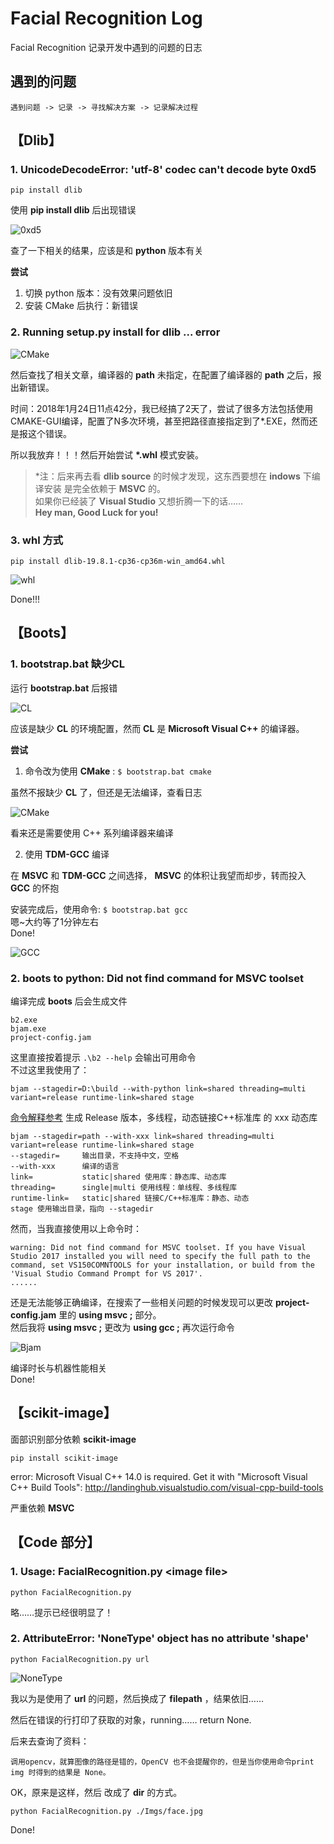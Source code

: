 # Facial Recognition Log
Facial Recognition 记录开发中遇到的问题的日志
    
## 遇到的问题

    遇到问题 -> 记录 -> 寻找解决方案 -> 记录解决过程

## 【Dlib】

### **1. UnicodeDecodeError: 'utf-8' codec can't decode byte 0xd5**

    pip install dlib

使用 **pip install dlib** 后出现错误

![0xd5](./screenshots/[Error]Dlib-utf8-0xd5.png)

查了一下相关的结果，应该是和 **python** 版本有关

**尝试**

 1. 切换 python 版本：没有效果问题依旧
 2. 安装 CMake 后执行：新错误

### **2. Running setup.py install for dlib ... error**

![CMake](./screenshots/[Error]Dlib-CMake.png)

然后查找了相关文章，编译器的 **path** 未指定，在配置了编译器的 **path** 之后，报出新错误。

时间：2018年1月24日11点42分，我已经搞了2天了，尝试了很多方法包括使用CMAKE-GUI编译，配置了N多次环境，甚至把路径直接指定到了*.EXE，然而还是报这个错误。

所以我放弃！！！然后开始尝试 **\*.whl** 模式安装。

> *注：后来再去看 **dlib source** 的时候才发现，这东西要想在 **indows** 下编译安装  是完全依赖于 **MSVC** 的。  
如果你已经装了 **Visual Studio** 又想折腾一下的话……  
**Hey man, Good Luck for you!**

### **3. whl 方式**

    pip install dlib-19.8.1-cp36-cp36m-win_amd64.whl

![whl](./screenshots/[Success]Install-whl.png)

Done!!!

## 【Boots】

### **1. bootstrap.bat 缺少CL**

运行 **bootstrap.bat** 后报错

![CL](./screenshots/[Error]Boots-CL.png)

应该是缺少 **CL** 的环境配置，然而 **CL** 是 **Microsoft Visual C++** 的编译器。

**尝试**

1. 命令改为使用 **CMake** : `$ bootstrap.bat cmake`

虽然不报缺少 **CL** 了，但还是无法编译，查看日志

![CMake](./screenshots/[Error]Boots-CMake.png)

看来还是需要使用 C++ 系列编译器来编译

2. 使用 **TDM-GCC** 编译

在 **MSVC** 和 **TDM-GCC** 之间选择， **MSVC** 的体积让我望而却步，转而投入 **GCC** 的怀抱

安装完成后，使用命令: `$ bootstrap.bat gcc`  
嗯~大约等了1分钟左右  
Done!

![GCC](./screenshots/[Success]Boots-GCC.png)


### **2. boots to python: Did not find command for MSVC toolset**

编译完成 **boots** 后会生成文件

    b2.exe
    bjam.exe
    project-config.jam

这里直接按着提示 `.\b2 --help` 会输出可用命令  
不过这里我使用了：

    bjam --stagedir=D:\build --with-python link=shared threading=multi variant=release runtime-link=shared stage

[命令解释参考](https://www.cnblogs.com/lidabo/p/3782193.html)
生成 Release 版本，多线程，动态链接C++标准库 的 xxx 动态库

    bjam --stagedir=path --with-xxx link=shared threading=multi variant=release runtime-link=shared stage
    --stagedir=     输出目录，不支持中文，空格
    --with-xxx      编译的语言
    link=           static|shared 使用库：静态库、动态库
    threading=      single|multi 使用线程：单线程、多线程库
    runtime-link=   static|shared 链接C/C++标准库：静态、动态
    stage 使用输出目录，指向 --stagedir

然而，当我直接使用以上命令时：

    warning: Did not find command for MSVC toolset. If you have Visual Studio 2017 installed you will need to specify the full path to the command, set VS150COMNTOOLS for your installation, or build from the 'Visual Studio Command Prompt for VS 2017'.
    ......

还是无法能够正确编译，在搜索了一些相关问题的时候发现可以更改 **project-config.jam** 里的 **using msvc ;** 部分。  
然后我将 **using msvc ;** 更改为 **using gcc ;** 再次运行命令

![Bjam](./screenshots/[Success]Bjam-GCC.png)

编译时长与机器性能相关  
Done!

## 【scikit-image】

面部识别部分依赖 **scikit-image**

    pip install scikit-image


error: Microsoft Visual C++ 14.0 is required. Get it with "Microsoft Visual C++ Build Tools": http://landinghub.visualstudio.com/visual-cpp-build-tools

严重依赖 **MSVC**

## 【Code 部分】

### **1. Usage: FacialRecognition.py \<image file\>**

    python FacialRecognition.py

略……提示已经很明显了！

### **2. AttributeError: 'NoneType' object has no attribute 'shape'**

    python FacialRecognition.py url

![NoneType](./screenshots/[Error]python-NoneType.png)

我以为是使用了 **url** 的问题，然后换成了 **filepath** ，结果依旧……

然后在错误的行打印了获取的对象，running…… return None.

后来去查询了资料：

    调用opencv，就算图像的路径是错的，OpenCV 也不会提醒你的，但是当你使用命令print img 时得到的结果是 None。

OK，原来是这样，然后 改成了 **dir** 的方式。

    python FacialRecognition.py ./Imgs/face.jpg

Done!